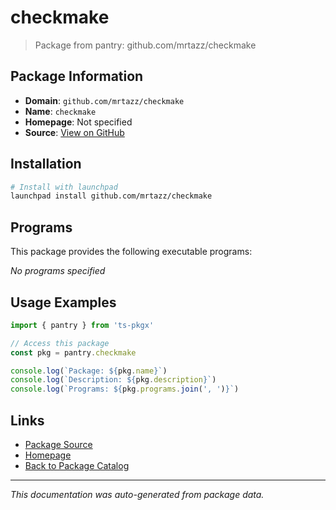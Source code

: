 # checkmake

> Package from pantry: github.com/mrtazz/checkmake

## Package Information

- **Domain**: `github.com/mrtazz/checkmake`
- **Name**: `checkmake`
- **Homepage**: Not specified
- **Source**: [View on GitHub](https://github.com/pkgxdev/pantry/tree/main/projects/github.com/mrtazz/checkmake/package.yml)

## Installation

```bash
# Install with launchpad
launchpad install github.com/mrtazz/checkmake
```

## Programs

This package provides the following executable programs:

*No programs specified*

## Usage Examples

```typescript
import { pantry } from 'ts-pkgx'

// Access this package
const pkg = pantry.checkmake

console.log(`Package: ${pkg.name}`)
console.log(`Description: ${pkg.description}`)
console.log(`Programs: ${pkg.programs.join(', ')}`)
```

## Links

- [Package Source](https://github.com/pkgxdev/pantry/tree/main/projects/github.com/mrtazz/checkmake/package.yml)
- [Homepage](#)
- [Back to Package Catalog](../../../package-catalog.md)

---

*This documentation was auto-generated from package data.*

